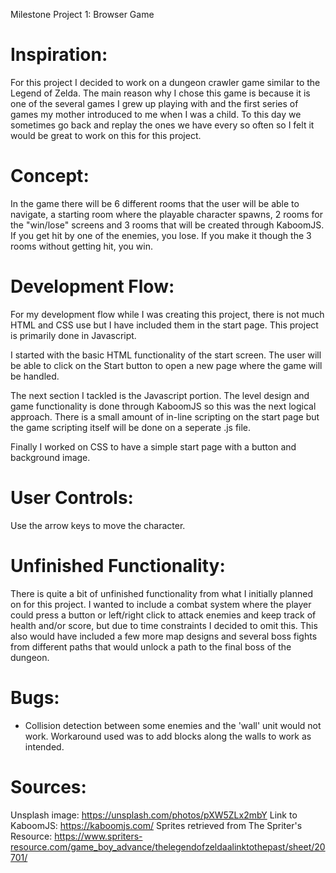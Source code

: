 Milestone Project 1: Browser Game

# Inspiration: 

For this project I decided to work on a dungeon crawler game similar to the Legend of Zelda. The main reason why I chose this game is because 
it is one of the several games I grew up playing with and the first series of games my mother introduced to me when I was a child. To this day
we sometimes go back and replay the ones we have every so often so I felt it would be great to work on this for this project.

# Concept:

In the game there will be 6 different rooms that the user will be able to navigate, a starting room where the playable character spawns, 2 rooms for the
"win/lose" screens and 3 rooms that will be created through KaboomJS. If you get hit by one of the enemies, you lose. If you make it though the 3 rooms
without getting hit, you win.

# Development Flow: 

For my development flow while I was creating this project, there is not much HTML and CSS use but I have included them in the start page. This project is primarily done
in Javascript.

I started with the basic HTML functionality of the start screen. The user will be able to click on the Start button to open a new page where the game will be handled. 

The next section I tackled is the Javascript portion. The level design and game functionality is done through KaboomJS so this was the next logical approach. There is 
a small amount of in-line scripting on the start page but the game scripting itself will be done on a seperate .js file.

Finally I worked on CSS to have a simple start page with a button and background image. 

# User Controls:

Use the arrow keys to move the character.

# Unfinished Functionality:

There is quite a bit of unfinished functionality from what I initially planned on for this project. I wanted to include a combat system where the player
could press a button or left/right click to attack enemies and keep track of health and/or score, but due to time constraints I decided to omit this. This also would have
included a few more map designs and several boss fights from different paths that would unlock a path to the final boss of the dungeon. 

# Bugs:

- Collision detection between some enemies and the 'wall' unit would not work. Workaround used was to add blocks along the walls to work as intended.

# Sources:

Unsplash image: https://unsplash.com/photos/pXW5ZLx2mbY
Link to KaboomJS: https://kaboomjs.com/ 
Sprites retrieved from The Spriter's Resource: https://www.spriters-resource.com/game_boy_advance/thelegendofzeldaalinktothepast/sheet/20701/
